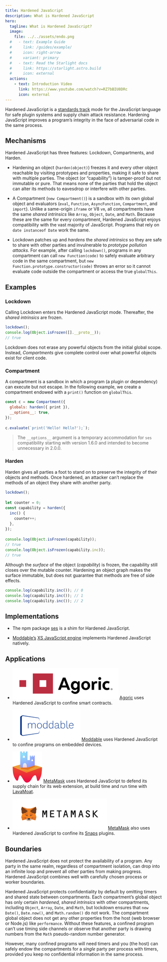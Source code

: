 ```yaml
---
title: Hardened JavaScript
description: What is Hardened JavaScript
hero:
  tagline: What is Hardened JavaScript?
  image:
    file: ../../assets/endo.png
  #   - text: Example Guide
  #     link: /guides/example/
  #     icon: right-arrow
  #     variant: primary
  #   - text: Read the Starlight docs
  #     link: https://starlight.astro.build
  #     icon: external
  actions:
    - text: Introduction Video
      link: https://www.youtube.com/watch?v=RZ7bBIU8DRc
      icon: external
---
```


Hardened JavaScript is a [standards
track](https://github.com/tc39/proposal-ses) mode for the JavaScript language
for safe plugin systems and supply chain attack resistance.
Hardening JavaScript improves a program’s integrity in the face of
adversarial code in the same process.

## Mechanisms

Hardened JavaScript has three features: Lockdown, Compartments, and Harden.

- Hardening an object (`harden(object)`) freezes it and every other object
  reachable by visiting prototypes and properties, making it safe to share with
  multiple parties.
  The object (or “capability”) is tamper-proof but not immutable or pure.
  That means none of the parties that hold the object can alter its methods to
  eavesdrop or interfere with other parties.

- A Compartment (`new Compartment()`) is a sandbox with its own global object
  and evaluators (`eval`, `Function`, `AsyncFunction`, `Compartment`, and
  `import`).
  Unlike a same-origin `iframe` or V8 `vm`, all compartments have the same
  _shared intrinsics_ like `Array`, `Object`, `Date`, and `Math`.
  Because these are the same for every compartment, Hardened JavaScript
  enjoys compatibility with the vast majority of JavaScript.
  Programs that rely on `date instanceof Date` work the same.

- Lockdown patches up and _hardens_ the _shared intrinsics_ so they are safe to
  share with other parties and invulnerable to _prototype pollution attacks_.
  For example, after calling `lockdown()`, programs in any compartment can call
  `new Function(code)` to safely evaluate arbitrary code in the same
  compartment, but `new Function.prototype.constructor(code)` throws an error
  so it cannot evaluate code outside the compartment or access the true
  `globalThis`.

## Examples

### Lockdown

Calling Lockdown enters the Hardened JavaScript mode.
Thereafter, the _shared intrinsics_ are frozen.

```js
lockdown();
console.log(Object.isFrozen([].__proto__));
// true
```

Lockdown does not erase any powerful objects from the initial global scope.
Instead, *Compartments* give complete control over what powerful objects
exist for client code.

### Compartment

A compartment is a sandbox in which a program (a plugin or dependency)
can execute but not escape.
In the following example, we create a compartment endowed with a `print()`
function on `globalThis`.

```js
const c = new Compartment({
  globals: harden({ print }),
  __options__: true,
});

c.evaluate(`print('Hello! Hello?');`);
```

> The `__options__` argument is a temporary accommodation for `ses`
> compatibility starting with version 1.6.0 and intended to become unnecessary
> in 2.0.0.

### Harden

Harden gives all parties a foot to stand on to preserve the integrity of
their objects and methods.
Once hardened, an attacker can’t replace the methods of an object they share
with another party.

```js
lockdown();

let counter = 0;
const capability = harden({
  inc() {
    counter++;
  },
});

console.log(Object.isFrozen(capability));
// true
console.log(Object.isFrozen(capability.inc));
// true
```

Although the *surface* of the object (*capability*) is frozen, the capability
still closes over the mutable counter.
Hardening an object graph makes the surface immutable, but does not guarantee
that methods are free of side effects.

```js
console.log(capability.inc()); // 0
console.log(capability.inc()); // 1
console.log(capability.inc()); // 2
```

## Implementations

- The npm package
  [ses](https://github.com/endojs/endo/tree/master/packages/ses) is a shim for
  Hardened JavaScript.

- [Moddable’s](https://www.moddable.com/) [XS JavaScript
  engine](https://www.moddable.com/hardening-xs) implements Hardened JavaScript
  natively.

## Applications

- [![Agoric Logo](../../assets/agoric-x100.png)](https://agoric.com/)
  [Agoric](https://agoric.com/) uses Hardened JavaScript to confine smart
  contracts.

- [![Moddable Logo](../../assets/moddable-x100.png)](https://www.moddable.com/)
  [Moddable](https://www.moddable.com/) uses Hardened JavaScript to
  confine programs on embedded devices.

- [![LavaMoat Logo](../../assets/lavamoat-x100.png)](https://github.com/LavaMoat/LavaMoat)
  [MetaMask](https://metamask.io/) uses Hardened JavaScript to defend its
  supply chain for its web extension, at build time and run time with
  [LavaMoat](https://github.com/LavaMoat/LavaMoat).

- [![MetaMask Logo](../../assets/metamask-x100.png)](https://metamask.io/)
  [MetaMask](https://metamask.io/) also uses Hardened JavaScript to confine
  its [Snaps](https://metamask.io/snaps/) plugins.


## Boundaries

Hardened JavaScript does not protect the availability of a program.
Any party in the same realm, regardless of compartment isolation, can drop into
an infinite loop and prevent all other parties from making progress.
Hardened JavaScript combines well with carefully chosen process or worker
boundaries.

Hardened JavaScript protects confidentiality by default by omitting
timers and shared state between compartments.
Each compartment’s global object has only certain _hardened, shared intrinsics_
with other compartments, including `Object`, `Array`, `Date`, and `Math`, but
lockdown ensures that `new Date()`, `Date.now()`, and `Math.random()` do not
work.
The compartment global object does not get any other properties from the host
(web browser or Node.js) like `performance`.
Without these features, a confined program can’t use timing side channels
or observe that another party is drawing numbers from the `Math` pseudo-random
number generator.

However, many confined programs will need timers and you (the host) can safely
endow the compartments for a _single_ party per process with timers, provided
you keep no confidential information in the same process.

